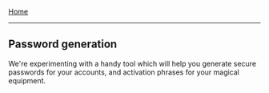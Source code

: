 [Home](Home.md)

***

## Password generation
We're experimenting with a handy tool which will help you generate secure passwords for your accounts, and activation phrases for your magical equipment.
